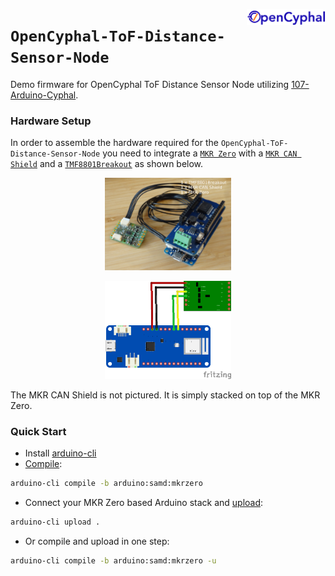 <a href="https://opencyphal.org/"><img align="right" src="https://raw.githubusercontent.com/107-systems/.github/main/logo/opencyphal.svg" width="25%"></a>

`OpenCyphal-ToF-Distance-Sensor-Node`
====================================
Demo firmware for OpenCyphal ToF Distance Sensor Node utilizing [107-Arduino-Cyphal](https://github.com/107-systems/107-Arduino-Cyphal).

### Hardware Setup
In order to assemble the hardware required for the `OpenCyphal-ToF-Distance-Sensor-Node` you need to integrate a [`MKR Zero`](https://store.arduino.cc/mkr-zero) with a [`MKR CAN Shield`](https://store.arduino.cc/arduino-mkr-can-shield) and a [`TMF8801Breakout`](https://github.com/generationmake/TMF8801Breakout) as shown below.

<p align="center">
  <img src="extras/opencyphal-tof-distance-sensor-node-arduino-stack.jpg" width="40%">
</p>

<p align="center">
  <img src="extras/TMF8801Breakout_Basic_bb.png" width="40%">
</p>

The MKR CAN Shield is not pictured. It is simply stacked on top of the MKR Zero.

### Quick Start
* Install [arduino-cli](https://arduino.github.io/arduino-cli/latest/installation)
* [Compile](https://arduino.github.io/arduino-cli/latest/commands/arduino-cli_compile/):
```bash
arduino-cli compile -b arduino:samd:mkrzero
```
* Connect your MKR Zero based Arduino stack and [upload](https://arduino.github.io/arduino-cli/latest/commands/arduino-cli_upload/):
```bash
arduino-cli upload .
```
* Or compile and upload in one step:
```bash
arduino-cli compile -b arduino:samd:mkrzero -u
